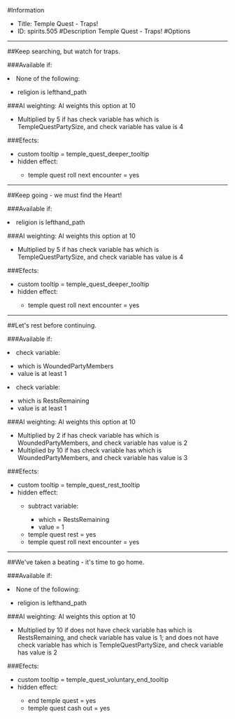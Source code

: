 #Information
 - Title: Temple Quest - Traps!
 - ID: spirits.505
#Description
Temple Quest - Traps!
#Options

___
##Keep searching, but watch for traps.

###Available if:
<li>None of the following:</li><ul><li>religion is lefthand_path</li></ul>

###AI weighting:
AI weights this option at 10
 - Multiplied by 5 if has check variable has which is TempleQuestPartySize, and check variable has value is 4


###Efects:<ul><li>custom tooltip = temple_quest_deeper_tooltip</li><li>hidden effect:</li><ul><li>temple quest roll next encounter = yes</li></ul></ul>

___
##Keep going - we must find the Heart!

###Available if:
<li>religion is lefthand_path</li>

###AI weighting:
AI weights this option at 10
 - Multiplied by 5 if has check variable has which is TempleQuestPartySize, and check variable has value is 4


###Efects:<ul><li>custom tooltip = temple_quest_deeper_tooltip</li><li>hidden effect:</li><ul><li>temple quest roll next encounter = yes</li></ul></ul>

___
##Let's rest before continuing.

###Available if:
<li>check variable:</li><ul><li>which is WoundedPartyMembers</li><li>value is at least 1</li></ul><li>check variable:</li><ul><li>which is RestsRemaining</li><li>value is at least 1</li></ul>

###AI weighting:
AI weights this option at 10
 - Multiplied by 2 if has check variable has which is WoundedPartyMembers, and check variable has value is 2
 - Multiplied by 10 if has check variable has which is WoundedPartyMembers, and check variable has value is 3


###Efects:<ul><li>custom tooltip = temple_quest_rest_tooltip</li><li>hidden effect:</li><ul><li>subtract variable:</li><ul><li>which = RestsRemaining</li><li>value = 1</li></ul><li>temple quest rest = yes</li><li>temple quest roll next encounter = yes</li></ul></ul>

___
##We've taken a beating - it's time to go home.

###Available if:
<li>None of the following:</li><ul><li>religion is lefthand_path</li></ul>

###AI weighting:
AI weights this option at 10
 - Multiplied by 10 if does not have check variable has which is RestsRemaining, and check variable has value is 1; and does not have check variable has which is TempleQuestPartySize, and check variable has value is 2


###Efects:<ul><li>custom tooltip = temple_quest_voluntary_end_tooltip</li><li>hidden effect:</li><ul><li>end temple quest = yes</li><li>temple quest cash out = yes</li></ul></ul>
